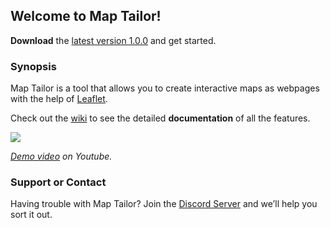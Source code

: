 ## Welcome to Map Tailor!

**Download** the [latest version 1.0.0](https://raw.githubusercontent.com/battosey/mapTailor/master/releases/MapTailor_v1-0-0.zip) and get started.

### Synopsis

Map Tailor is a tool that allows you to create interactive maps as webpages with the help of [Leaflet](https://leafletjs.com/).

Check out the [wiki](https://github.com/battosey/mapTailor/wiki) to see the detailed **documentation** of all the features.

![](https://media.giphy.com/media/jP4LdxgEuC3VjFnnO9/giphy.gif)

_[Demo video](https://www.youtube.com/watch?v=rI9y5wnLEGs) on Youtube._

### Support or Contact

Having trouble with Map Tailor? Join the [Discord Server](https://discord.gg/AUXDqn3) and we’ll help you sort it out.
